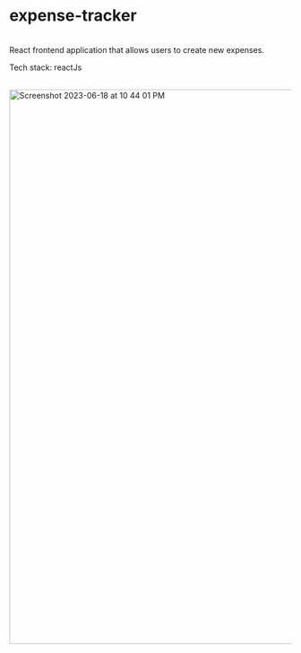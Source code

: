 # expense-tracker

<br />
React frontend application that allows users to create new expenses. 

Tech stack: reactJs

<br/>
<img width="989" alt="Screenshot 2023-06-18 at 10 44 01 PM" src="https://github.com/wenghaishi/expense-tracker/assets/74546450/372f1783-ddc4-4003-905e-94a6d7b256e1">
